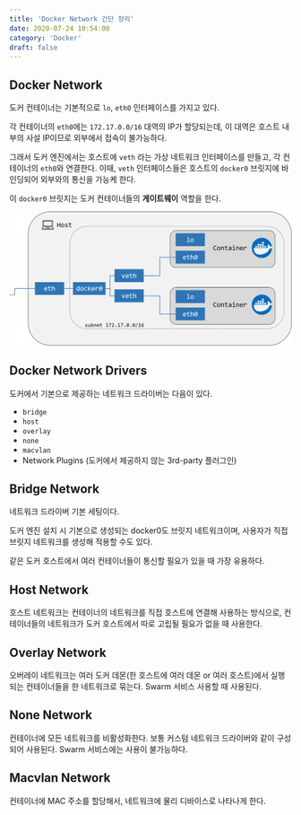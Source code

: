 ```yaml
---
title: 'Docker Network 간단 정리'
date: 2020-07-24 10:54:00
category: 'Docker'
draft: false
---
```

## Docker Network

도커 컨테이너는 기본적으로 `lo`, `eth0` 인터페이스를 가지고 있다.

각 컨테이너의 `eth0`에는 `172.17.0.0/16` 대역의 IP가 할당되는데, 이 대역은 호스트 내부의 사설 IP이므로 외부에서 접속이 불가능하다.

그래서 도커 엔진에서는 호스트에 `veth` 라는 가상 네트워크 인터페이스를 만들고, 각 컨테이너의 `eth0`와 연결한다. 이때, `veth` 인터페이스들은 호스트의 `docker0` 브릿지에 바인딩되어 외부와의 통신을 가능케 한다.

이 `docker0` 브릿지는 도커 컨테이너들의 **게이트웨이** 역할을 한다.

![20200724-2.png](../images/20200724-2.png)  

## Docker Network Drivers

도커에서 기본으로 제공하는 네트워크 드라이버는 다음이 있다.

- `bridge`
- `host`
- `overlay`
- `none`
- `macvlan`
- Network Plugins (도커에서 제공하지 않는 3rd-party 플러그인)

## Bridge Network

네트워크 드라이버 기본 세팅이다.

도커 엔진 설치 시 기본으로 생성되는 docker0도 브릿지 네트워크이며, 사용자가 직접 브릿지 네트워크를 생성해 적용할 수도 있다.

같은 도커 호스트에서 여러 컨테이너들이 통신할 필요가 있을 때 가장 유용하다.

## Host Network

호스트 네트워크는 컨테이너의 네트워크를 직접 호스트에 연결해 사용하는 방식으로, 컨테이너들의 네트워크가 도커 호스트에서 따로 고립될 필요가 없을 때 사용한다.

## Overlay Network

오버레이 네트워크는 여러 도커 데몬(한 호스트에 여러 데몬 or 여러 호스트)에서 실행되는 컨테이너들을 한 네트워크로 묶는다. Swarm 서비스 사용할 때 사용된다.

## None Network

컨테이너에 모든 네트워크를 비활성화한다. 보통 커스텀 네트워크 드라이버와 같이 구성되어 사용된다. Swarm 서비스에는 사용이 불가능하다.

## Macvlan Network

컨테이너에 MAC 주소를 할당해서, 네트워크에 물리 디바이스로 나타나게 한다.